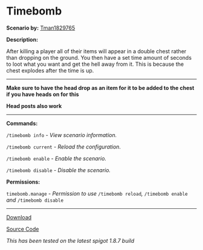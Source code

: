 # Timebomb

**Scenario by:** [Tman1829765](https://reddit.com/u/Tman1829765)

**Description:**

After killing a player all of their items will appear in a double chest rather than dropping on the ground. You then have a set time amount of seconds to loot what you want and get the hell away from it. This is because the chest explodes after the time is up.

___

**Make sure to have the head drop as an item for it to be added to the chest if you have heads on for this**

**Head posts also work**

___

**Commands:**

`/timebomb info` - *View scenario information.*

`/timebomb current` - *Reload the configuration.*

`/timebomb enable` - *Enable the scenario.*

`/timebomb disable` - *Disable the scenario.*

**Permissions:**

`timebomb.manage` - *Permission to use* `/timebomb reload`*,* `/timebomb enable` *and* `/timebomb disable`

___

[Download](https://github.com/LeonTG77/Timebomb/releases)

[Source Code](https://github.com/LeonTG77/Timebomb)

*This has been tested on the latest spigot 1.8.7 build*
